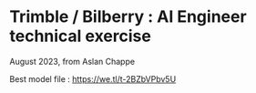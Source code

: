 # Trimble / Bilberry : AI Engineer technical exercise

August 2023, from Aslan Chappe

Best model file : https://we.tl/t-2BZbVPbv5U
